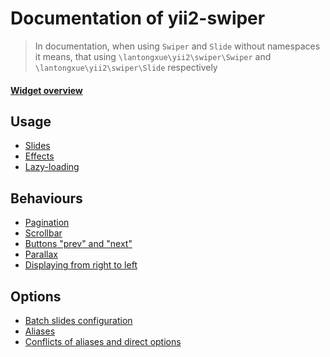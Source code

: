 # Documentation of yii2-swiper

> In documentation, when using `Swiper` and `Slide` without namespaces it means,
  that using `\lantongxue\yii2\swiper\Swiper` and `\lantongxue\yii2\swiper\Slide` respectively
  
#### [Widget overview](overview.md)

## Usage

* [Slides](usage-slides.md)
* [Effects](usage-effects.md)
* [Lazy-loading](usage-lazy-loading.md)

## Behaviours

* [Pagination](behaviours-pagination.md)
* [Scrollbar](behaviours-scrollbar.md)
* [Buttons "prev" and "next"](behaviours-navigation-buttons.md)
* [Parallax](behaviours-parallax.md)
* [Displaying from right to left](behaviours-rtl.md)

## Options

* [Batch slides configuration](options-slide-batch.md)
* [Aliases](options-aliases.md)
* [Conflicts of aliases and direct options](options-ordering.md)
